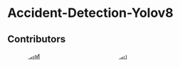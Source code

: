 # Accident-Detection-Yolov8

## Contributors

<style>
  .photos {
    display: inline-block;
    position: relative;
    width: 200px;
    height: 200px;
    overflow: hidden;
    border-radius: 50%;
  }
</style>

<div class="photos">
  <a href="https://github.com/KushajM">
    <img src="[[Github_profile_image_source.jpg](https://avatars.githubusercontent.com/u/85050534?v=4)](https://github.com/KushajM)" alt="KushajM">
  </a> 
</div>

<div class="photos">
  <a href="https://github.com/Puyush">
    <img src="Github_profile_image_source.jpg" alt="Puyush">
  </a> 
</div>

